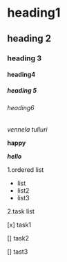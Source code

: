# heading1
## heading 2
### heading 3
#### heading4
##### heading 5
###### heading6
*vennela tulluri*

**happy**

***hello***

1.ordered list

 - list
 - list2
 - list3

2.task list

[x] task1

[] task2

[] tast3
